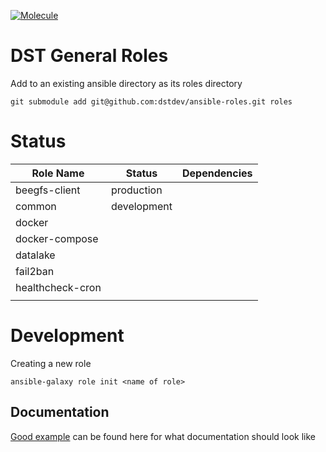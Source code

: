 [![Molecule](https://github.com/dstdev/ansible-roles/actions/workflows/main.yml/badge.svg)](https://github.com/dstdev/ansible-roles/actions/workflows/main.yml)

# DST General Roles

Add to an existing ansible directory as its roles directory
```
git submodule add git@github.com:dstdev/ansible-roles.git roles
```

# Status

| Role Name        | Status      | Dependencies |
|------------------|-------------|--------------|
| beegfs-client    | production  |              |
| common           | development |              |
| docker           |             |              |
| docker-compose   |             |              |
| datalake         |             |              |
| fail2ban         |             |              |
| healthcheck-cron |             |              |
|                  |             |              |




# Development

Creating a new role

    ansible-galaxy role init <name of role>

## Documentation
[Good example](https://github.com/cloudalchemy/ansible-prometheus) can be found here for what documentation should look like
